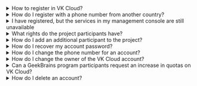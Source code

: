 
<details>

<summary>How to register in VK Cloud?</summary>

Go to [VK Cloud page](https://cloud.vk.com/en/) and click **Create a VK Cloud Account**. Fill in all the required fields to start using the account. Read more in the article [Registration in VK Cloud](/en/intro/start/account-registration).

</details>

<details>

<summary>How do I register with a phone number from another country?</summary>

Contact technical support by email [support@mcs.mail.ru](mailto:support@mcs.mail.ru) with a request to enter the phone number manually.

<warn>

Through the VK Cloud Account, you can register only phone numbers that start with `+7`.

</warn>

</details>

<details>

<summary>I have registered, but the services in my management console are still unavailable</summary>

The services become available after you have completed the [registration](/en/intro/start/account-registration) procedure: linked your phone, email, and card for payment.

</details>

<details>

<summary>What rights do the project participants have?</summary>

The role model of the project participants is described in the article [Roles and permissions of Management console users](../concepts/rolesandpermissions).

</details>

<details>

<summary>How do I add an additional participant to the project?</summary>

The procedure is described in the article [Access management](../service-management/project-settings/access-manage#inviting_a_new_member_to_the_project). When adding, specify the role, focusing on the [role matrix](../concepts/rolesandpermissions).

</details>

<details>

<summary>How do I recover my account password?</summary>

1. Click **Forgot password?** on the authorization page to your management console.
1. Enter your email in the field **Email which was used during registration**.
1. Press the button **Send password**. An email with instructions for password recovery will be sent to the specified email address.
1. Follow the link in the email about password recovery from the VK Cloud Management Console.
1. Enter a new password in the field of the same name.
1. Click the **Save** button.

</details>

<details>

<summary>How do I change the phone number for an account?</summary>

Contact [technical support](mailto:support@mcs.mail.ru), enter the data:

- current phone number
- new phone number

The number will be changed after successful confirmation of the user's identity.

</details>

<details>

<summary>How do I change the owner of the VK Cloud account?</summary>

Use the instructions from the article [Project management](../service-management/project-settings/manage#changing_project_owner).

</details>

<details>

<summary>Can a GeekBrains program participants request an increase in quotas on VK Cloud?</summary>

Yes, they can. To do this, contact the designated GeekBrains curator.

</details>

<details>

<summary>How do I delete an account?</summary>

Contact technical support, read more in the article [Deleting an account](/en/tools-for-using-services/vk-cloud-account/how-to-guides/account-delete).

</details>
